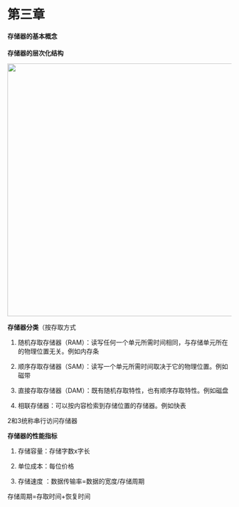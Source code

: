 # 第三章

#### 存储器的基本概念

**存储器的层次化结构**

<img title="" src="file:///C:/Users/jia'le/AppData/Roaming/marktext/images/2024-07-22-20-17-51-image.png" alt="" data-align="center" width="568">

**存储器分类**（按存取方式

1. 随机存取存储器（RAM）：读写任何一个单元所需时间相同，与存储单元所在的物理位置无关。例如内存条

2. 顺序存取存储器（SAM）：读写一个单元所需时间取决于它的物理位置。例如磁带

3. 直接存取存储器（DAM）：既有随机存取特性，也有顺序存取特性。例如磁盘

4. 相联存储器：可以按内容检索到存储位置的存储器。例如快表

2和3统称串行访问存储器

**存储器的性能指标**

1. 存储容量：存储字数x字长

2. 单位成本：每位价格

3. 存储速度 ：数据传输率=数据的宽度/存储周期

存储周期=存取时间+恢复时间

